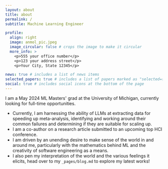 ```yaml
---
layout: about
title: about
permalink: /
subtitle: Machine Learning Engineer

profile:
  align: right
  image: anmol_pic.jpeg
  image_circular: false # crops the image to make it circular
  more_info: >
    <p>555 your office number</p>
    <p>123 your address street</p>
    <p>Your City, State 12345</p>

news: true # includes a list of news items
selected_papers: true # includes a list of papers marked as "selected={true}"
social: true # includes social icons at the bottom of the page
---
```


I am a May 2024 ML Masters' grad at the University of Michigan, currently looking for full-time opportunities. 
* Currently, I am harnessing the ability of LLMs at extracting data for speeding up meta-analysis, identifying and working around their common failures and determining if they are suitable for scaling up.
* I am a co-author on a research article submitted to an upcoming top HCI conference.
* I am driven by an unending desire to make sense of the world in and around me, particularly with the mathematics behind ML and the creativity of software engineering as a means.
* I also pen my interpretation of the world and the various feelings it elicits, head over to my `_pages/blog.md` to explore my latest works!
